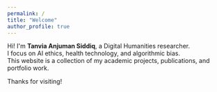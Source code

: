 ```yaml
---
permalink: /
title: "Welcome"
author_profile: true
---
```


Hi! I'm **Tanvia Anjuman Siddiq**, a Digital Humanities researcher.  
I focus on AI ethics, health technology, and algorithmic bias.  
This website is a collection of my academic projects, publications, and portfolio work.

Thanks for visiting!

